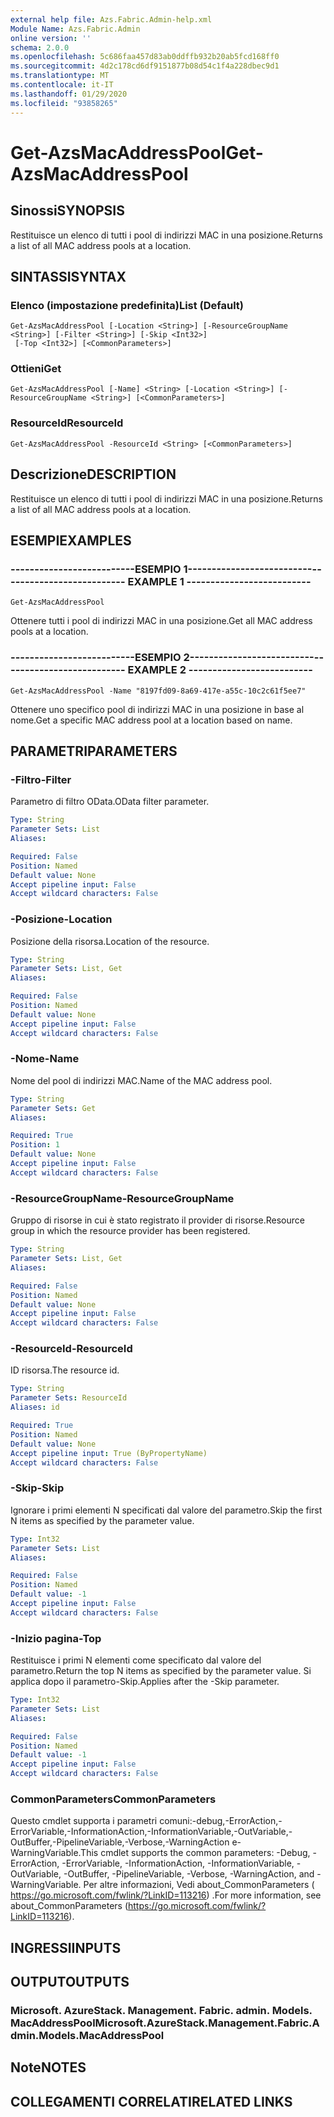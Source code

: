 ```yaml
---
external help file: Azs.Fabric.Admin-help.xml
Module Name: Azs.Fabric.Admin
online version: ''
schema: 2.0.0
ms.openlocfilehash: 5c686faa457d83ab0ddffb932b20ab5fcd168ff0
ms.sourcegitcommit: 4d2c178cd6df9151877b08d54c1f4a228dbec9d1
ms.translationtype: MT
ms.contentlocale: it-IT
ms.lasthandoff: 01/29/2020
ms.locfileid: "93858265"
---
```

# <span data-ttu-id="6130c-101">Get-AzsMacAddressPool</span><span class="sxs-lookup"><span data-stu-id="6130c-101">Get-AzsMacAddressPool</span></span>

## <span data-ttu-id="6130c-102">Sinossi</span><span class="sxs-lookup"><span data-stu-id="6130c-102">SYNOPSIS</span></span>
<span data-ttu-id="6130c-103">Restituisce un elenco di tutti i pool di indirizzi MAC in una posizione.</span><span class="sxs-lookup"><span data-stu-id="6130c-103">Returns a list of all MAC address pools at a location.</span></span>

## <span data-ttu-id="6130c-104">SINTASSI</span><span class="sxs-lookup"><span data-stu-id="6130c-104">SYNTAX</span></span>

### <span data-ttu-id="6130c-105">Elenco (impostazione predefinita)</span><span class="sxs-lookup"><span data-stu-id="6130c-105">List (Default)</span></span>
```
Get-AzsMacAddressPool [-Location <String>] [-ResourceGroupName <String>] [-Filter <String>] [-Skip <Int32>]
 [-Top <Int32>] [<CommonParameters>]
```

### <span data-ttu-id="6130c-106">Ottieni</span><span class="sxs-lookup"><span data-stu-id="6130c-106">Get</span></span>
```
Get-AzsMacAddressPool [-Name] <String> [-Location <String>] [-ResourceGroupName <String>] [<CommonParameters>]
```

### <span data-ttu-id="6130c-107">ResourceId</span><span class="sxs-lookup"><span data-stu-id="6130c-107">ResourceId</span></span>
```
Get-AzsMacAddressPool -ResourceId <String> [<CommonParameters>]
```

## <span data-ttu-id="6130c-108">Descrizione</span><span class="sxs-lookup"><span data-stu-id="6130c-108">DESCRIPTION</span></span>
<span data-ttu-id="6130c-109">Restituisce un elenco di tutti i pool di indirizzi MAC in una posizione.</span><span class="sxs-lookup"><span data-stu-id="6130c-109">Returns a list of all MAC address pools at a location.</span></span>

## <span data-ttu-id="6130c-110">ESEMPI</span><span class="sxs-lookup"><span data-stu-id="6130c-110">EXAMPLES</span></span>

### <span data-ttu-id="6130c-111">--------------------------ESEMPIO 1--------------------------</span><span class="sxs-lookup"><span data-stu-id="6130c-111">-------------------------- EXAMPLE 1 --------------------------</span></span>
```
Get-AzsMacAddressPool
```

<span data-ttu-id="6130c-112">Ottenere tutti i pool di indirizzi MAC in una posizione.</span><span class="sxs-lookup"><span data-stu-id="6130c-112">Get all MAC address pools at a location.</span></span>

### <span data-ttu-id="6130c-113">--------------------------ESEMPIO 2--------------------------</span><span class="sxs-lookup"><span data-stu-id="6130c-113">-------------------------- EXAMPLE 2 --------------------------</span></span>
```
Get-AzsMacAddressPool -Name "8197fd09-8a69-417e-a55c-10c2c61f5ee7"
```

<span data-ttu-id="6130c-114">Ottenere uno specifico pool di indirizzi MAC in una posizione in base al nome.</span><span class="sxs-lookup"><span data-stu-id="6130c-114">Get a specific MAC address pool at a location based on name.</span></span>

## <span data-ttu-id="6130c-115">PARAMETRI</span><span class="sxs-lookup"><span data-stu-id="6130c-115">PARAMETERS</span></span>

### <span data-ttu-id="6130c-116">-Filtro</span><span class="sxs-lookup"><span data-stu-id="6130c-116">-Filter</span></span>
<span data-ttu-id="6130c-117">Parametro di filtro OData.</span><span class="sxs-lookup"><span data-stu-id="6130c-117">OData filter parameter.</span></span>

```yaml
Type: String
Parameter Sets: List
Aliases: 

Required: False
Position: Named
Default value: None
Accept pipeline input: False
Accept wildcard characters: False
```

### <span data-ttu-id="6130c-118">-Posizione</span><span class="sxs-lookup"><span data-stu-id="6130c-118">-Location</span></span>
<span data-ttu-id="6130c-119">Posizione della risorsa.</span><span class="sxs-lookup"><span data-stu-id="6130c-119">Location of the resource.</span></span>

```yaml
Type: String
Parameter Sets: List, Get
Aliases: 

Required: False
Position: Named
Default value: None
Accept pipeline input: False
Accept wildcard characters: False
```

### <span data-ttu-id="6130c-120">-Nome</span><span class="sxs-lookup"><span data-stu-id="6130c-120">-Name</span></span>
<span data-ttu-id="6130c-121">Nome del pool di indirizzi MAC.</span><span class="sxs-lookup"><span data-stu-id="6130c-121">Name of the MAC address pool.</span></span>

```yaml
Type: String
Parameter Sets: Get
Aliases: 

Required: True
Position: 1
Default value: None
Accept pipeline input: False
Accept wildcard characters: False
```

### <span data-ttu-id="6130c-122">-ResourceGroupName</span><span class="sxs-lookup"><span data-stu-id="6130c-122">-ResourceGroupName</span></span>
<span data-ttu-id="6130c-123">Gruppo di risorse in cui è stato registrato il provider di risorse.</span><span class="sxs-lookup"><span data-stu-id="6130c-123">Resource group in which the resource provider has been registered.</span></span>

```yaml
Type: String
Parameter Sets: List, Get
Aliases: 

Required: False
Position: Named
Default value: None
Accept pipeline input: False
Accept wildcard characters: False
```

### <span data-ttu-id="6130c-124">-ResourceId</span><span class="sxs-lookup"><span data-stu-id="6130c-124">-ResourceId</span></span>
<span data-ttu-id="6130c-125">ID risorsa.</span><span class="sxs-lookup"><span data-stu-id="6130c-125">The resource id.</span></span>

```yaml
Type: String
Parameter Sets: ResourceId
Aliases: id

Required: True
Position: Named
Default value: None
Accept pipeline input: True (ByPropertyName)
Accept wildcard characters: False
```

### <span data-ttu-id="6130c-126">-Skip</span><span class="sxs-lookup"><span data-stu-id="6130c-126">-Skip</span></span>
<span data-ttu-id="6130c-127">Ignorare i primi elementi N specificati dal valore del parametro.</span><span class="sxs-lookup"><span data-stu-id="6130c-127">Skip the first N items as specified by the parameter value.</span></span>

```yaml
Type: Int32
Parameter Sets: List
Aliases: 

Required: False
Position: Named
Default value: -1
Accept pipeline input: False
Accept wildcard characters: False
```

### <span data-ttu-id="6130c-128">-Inizio pagina</span><span class="sxs-lookup"><span data-stu-id="6130c-128">-Top</span></span>
<span data-ttu-id="6130c-129">Restituisce i primi N elementi come specificato dal valore del parametro.</span><span class="sxs-lookup"><span data-stu-id="6130c-129">Return the top N items as specified by the parameter value.</span></span>
<span data-ttu-id="6130c-130">Si applica dopo il parametro-Skip.</span><span class="sxs-lookup"><span data-stu-id="6130c-130">Applies after the -Skip parameter.</span></span>

```yaml
Type: Int32
Parameter Sets: List
Aliases: 

Required: False
Position: Named
Default value: -1
Accept pipeline input: False
Accept wildcard characters: False
```

### <span data-ttu-id="6130c-131">CommonParameters</span><span class="sxs-lookup"><span data-stu-id="6130c-131">CommonParameters</span></span>
<span data-ttu-id="6130c-132">Questo cmdlet supporta i parametri comuni:-debug,-ErrorAction,-ErrorVariable,-InformationAction,-InformationVariable,-OutVariable,-OutBuffer,-PipelineVariable,-Verbose,-WarningAction e-WarningVariable.</span><span class="sxs-lookup"><span data-stu-id="6130c-132">This cmdlet supports the common parameters: -Debug, -ErrorAction, -ErrorVariable, -InformationAction, -InformationVariable, -OutVariable, -OutBuffer, -PipelineVariable, -Verbose, -WarningAction, and -WarningVariable.</span></span> <span data-ttu-id="6130c-133">Per altre informazioni, Vedi about_CommonParameters ( https://go.microsoft.com/fwlink/?LinkID=113216) .</span><span class="sxs-lookup"><span data-stu-id="6130c-133">For more information, see about_CommonParameters (https://go.microsoft.com/fwlink/?LinkID=113216).</span></span>

## <span data-ttu-id="6130c-134">INGRESSI</span><span class="sxs-lookup"><span data-stu-id="6130c-134">INPUTS</span></span>

## <span data-ttu-id="6130c-135">OUTPUT</span><span class="sxs-lookup"><span data-stu-id="6130c-135">OUTPUTS</span></span>

### <span data-ttu-id="6130c-136">Microsoft. AzureStack. Management. Fabric. admin. Models. MacAddressPool</span><span class="sxs-lookup"><span data-stu-id="6130c-136">Microsoft.AzureStack.Management.Fabric.Admin.Models.MacAddressPool</span></span>

## <span data-ttu-id="6130c-137">Note</span><span class="sxs-lookup"><span data-stu-id="6130c-137">NOTES</span></span>

## <span data-ttu-id="6130c-138">COLLEGAMENTI CORRELATI</span><span class="sxs-lookup"><span data-stu-id="6130c-138">RELATED LINKS</span></span>

